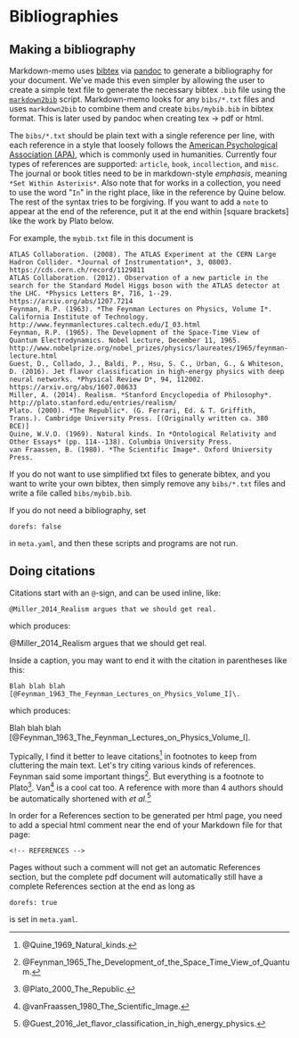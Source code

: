 Bibliographies
===============================================================================

<!-- PAGETOC -->

Making a bibliography
-------------------------------------------------------------------------------

Markdown-memo uses [bibtex](https://en.wikipedia.org/wiki/BibTeX) 
via [pandoc](http://pandoc.org/) to generate a bibliography for your document.
We've made this even simpler by allowing the user to create a simple text
file to generate the necessary bibtex `.bib` file using the
[`markdown2bib`](https://github.com/rreece/markdown2bib) script.
Markdown-memo looks for any `bibs/*.txt` files and uses `markdown2bib`
to combine them and create `bibs/mybib.bib` in bibtex format.
This is later used by pandoc when creating tex $\rightarrow$ pdf
or html.

The `bibs/*.txt` should be plain text with a single reference per line,
with each reference in a style that loosely follows the
[American Psychological Association (APA)](http://www.library.arizona.edu/search/reference/citation-apa.html),
which is commonly used in humanities.
Currently four types of references are supported: `article`, `book`, `incollection`, and `misc`.
The journal or book titles need to be in markdown-style *emphasis*, meaning `*Set Within Asterixis*`. 
Also note that for works in a collection, you need to use the word "`In`"
in the right place, like in the reference by Quine below.
The rest of the syntax tries to be forgiving.
If you want to add a `note` to appear at the end of the reference,
put it at the end within [square brackets] like the work by
Plato below.

For example, the `mybib.txt` file in this document is

    ATLAS Collaboration. (2008). The ATLAS Experiment at the CERN Large Hadron Collider. *Journal of Instrumentation*, 3, 08003. https://cds.cern.ch/record/1129811
    ATLAS Collaboration. (2012). Observation of a new particle in the search for the Standard Model Higgs boson with the ATLAS detector at the LHC. *Physics Letters B*, 716, 1--29. https://arxiv.org/abs/1207.7214
    Feynman, R.P. (1963). *The Feynman Lectures on Physics, Volume I*. California Institute of Technology. http://www.feynmanlectures.caltech.edu/I_03.html
    Feynman, R.P. (1965). The Development of the Space-Time View of Quantum Electrodynamics. Nobel Lecture, December 11, 1965. http://www.nobelprize.org/nobel_prizes/physics/laureates/1965/feynman-lecture.html
    Guest, D., Collado, J., Baldi, P., Hsu, S. C., Urban, G., & Whiteson, D. (2016). Jet flavor classification in high-energy physics with deep neural networks. *Physical Review D*, 94, 112002. https://arxiv.org/abs/1607.08633
    Miller, A. (2014). Realism. *Stanford Encyclopedia of Philosophy*. http://plato.stanford.edu/entries/realism/
    Plato. (2000). *The Republic*. (G. Ferrari, Ed. & T. Griffith, Trans.). Cambridge University Press. [(Originally written ca. 380 BCE)]
    Quine, W.V.O. (1969). Natural kinds. In *Ontological Relativity and Other Essays* (pp. 114--138). Columbia University Press.
    van Fraassen, B. (1980). *The Scientific Image*. Oxford University Press.

If you do not want to use simplified txt files to generate bibtex,
and you want to write your own bibtex,
then simply remove any `bibs/*.txt` files
and write a file called `bibs/mybib.bib`.

If you do not need a bibliography, set

    dorefs: false

in `meta.yaml`, and then these scripts and programs are not run.


Doing citations
-------------------------------------------------------------------------------

Citations start with an `@`-sign, and can be used inline, like:

    @Miller_2014_Realism argues that we should get real.

which produces:

@Miller_2014_Realism argues that we should get real.

Inside a caption, you may want to end it with the citation in parentheses
like this:

    Blah blah blah [@Feynman_1963_The_Feynman_Lectures_on_Physics_Volume_I]\.

which produces:

Blah blah blah [@Feynman_1963_The_Feynman_Lectures_on_Physics_Volume_I]\.

Typically, I find it better to leave citations[^Quine1969] in footnotes to keep from
cluttering the main text.
Let's try citing various kinds of references.
Feynman said some important things[^Feynman1965].
But everything is a footnote to Plato[^Plato2000].
Van[^vanFraassen1980] is a cool cat too.
A reference with more than 4 authors should be automatically shortened with
*et al.*[^Guest2016]

In order for a References section to be generated per html page, you need to
add a special html comment near the end of your Markdown file for that page:

    <!-- REFERENCES -->

Pages without such a comment will not get an automatic References section,
but the complete pdf document will automatically still have a complete References
section at the end as long as

    dorefs: true

is set in `meta.yaml`.



<!--
[^Feynman1963]: @Feynman_1963_The_Feynman_Lectures_on_Physics_Volume_I\, ch. 3.
[^Miller2014]: @Miller_2014_Realism\. See also "[Philosophical realism](https://en.wikipedia.org/wiki/Philosophical_realism)" - Wikipedia.
-->

[^Feynman1965]: @Feynman_1965_The_Development_of_the_Space_Time_View_of_Quantum\.

[^Guest2016]: @Guest_2016_Jet_flavor_classification_in_high_energy_physics\.


[^Plato2000]: @Plato_2000_The_Republic\.

[^Quine1969]: @Quine_1969_Natural_kinds\.

[^vanFraassen1980]: @vanFraassen_1980_The_Scientific_Image\.


<!-- REFERENCES -->


